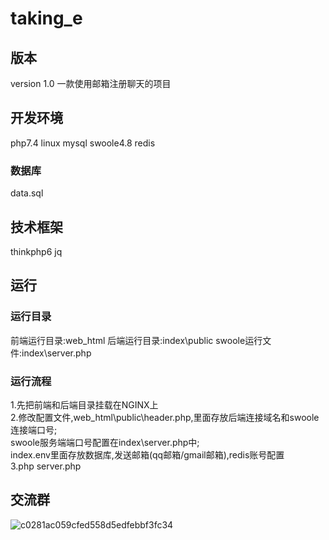# taking_e
## 版本
version 1.0
一款使用邮箱注册聊天的项目
## 开发环境
php7.4 linux mysql swoole4.8 redis
### 数据库
data.sql
## 技术框架
thinkphp6 jq
## 运行
### 运行目录
前端运行目录:web_html
后端运行目录:index\public
swoole运行文件:index\server.php
### 运行流程
1.先把前端和后端目录挂载在NGINX上  
2.修改配置文件,web_html\public\header.php,里面存放后端连接域名和swoole连接端口号;  
swoole服务端端口号配置在index\server.php中;  
index\.env里面存放数据库,发送邮箱(qq邮箱/gmail邮箱),redis账号配置    
3.php server.php
## 交流群
![c0281ac059cfed558d5edfebbf3fc34](https://user-images.githubusercontent.com/37102067/205300941-216b5ac3-cea3-489d-a631-d9c345df7341.jpg)
